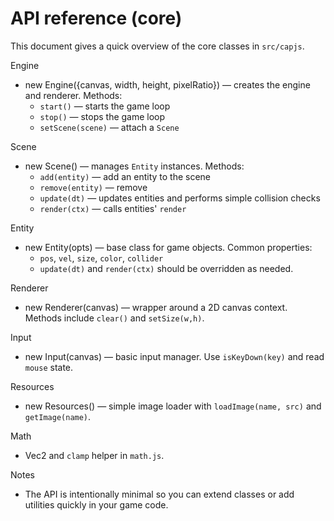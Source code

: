 # API reference (core)

This document gives a quick overview of the core classes in `src/capjs`.

Engine
- new Engine({canvas, width, height, pixelRatio}) — creates the engine and renderer. Methods:
  - `start()` — starts the game loop
  - `stop()` — stops the game loop
  - `setScene(scene)` — attach a `Scene`

Scene
- new Scene() — manages `Entity` instances. Methods:
  - `add(entity)` — add an entity to the scene
  - `remove(entity)` — remove
  - `update(dt)` — updates entities and performs simple collision checks
  - `render(ctx)` — calls entities' `render`

Entity
- new Entity(opts) — base class for game objects. Common properties:
  - `pos`, `vel`, `size`, `color`, `collider`
  - `update(dt)` and `render(ctx)` should be overridden as needed.

Renderer
- new Renderer(canvas) — wrapper around a 2D canvas context. Methods include `clear()` and `setSize(w,h)`.

Input
- new Input(canvas) — basic input manager. Use `isKeyDown(key)` and read `mouse` state.

Resources
- new Resources() — simple image loader with `loadImage(name, src)` and `getImage(name)`.

Math
- Vec2 and `clamp` helper in `math.js`.

Notes
- The API is intentionally minimal so you can extend classes or add utilities quickly in your game code.
